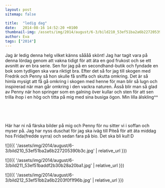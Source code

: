 ```yaml
---
layout: post
sitemap: false

title:  "ledig dag"
date:   2014-08-16 14:52:20 +0100
thumbnail-img: /assets/img/2014/august/6-3/bild210_53ef51ba2a6b227205390b3c.jpg
author: Eva
tags: ["2014"]
---
```


Jag är ledig denna helg vilket känns såååå skönt! Jag har tagit vara på denna lördag genom att vakna tidigt för att äta en god frukost och se ett avsnitt av en bra serie. Sen for jag på en secondhand-butik och fyndade en bok som tydligen ska vara riktigt bra. Efter det så for jag till skogen med Fredrik och Penny så hon skulle få sniffa och skutta omkring. Det är så himla mysigt att få gå omkring i skogen med henne för man blir så lugn och inspirerad när man går omkring i den vackra naturen. Åsså blir man så glad av Penny när hon springer som en galning över kullar och sten för att sen trilla ihop i en hög och titta på mig med sina busiga ögon. Min lilla älskling^^




 




 




Här har ni nå färska bilder på mig och Penny för nu sitter vi i soffan och myser på. Jag har nyss duschat för jag ska iväg till Piteå för att äta middag hos Frida(fredde syrra) och sedan fara på bio. Det ska bli kul!:D

![]({{ '/assets/img/2014/august/6-3/bild210_53ef51ba2a6b227205390b3c.jpg'  | relative_url }})

![]({{ '/assets/img/2014/august/6-3/bild211_53ef51baddf2b30b28a20ba1.jpg'  | relative_url }})

![]({{ '/assets/img/2014/august/6-3/bild212_53ef51bb2a6b2203f0f1f96b.jpg'  | relative_url }})

